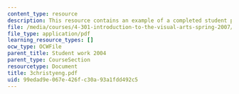 ```yaml
---
content_type: resource
description: This resource contains an example of a completed student project.
file: /media/courses/4-301-introduction-to-the-visual-arts-spring-2007/99edad9e067e426fc30a93a1fdd492c5_3christyeng.pdf
file_type: application/pdf
learning_resource_types: []
ocw_type: OCWFile
parent_title: Student work 2004
parent_type: CourseSection
resourcetype: Document
title: 3christyeng.pdf
uid: 99edad9e-067e-426f-c30a-93a1fdd492c5
---
```

